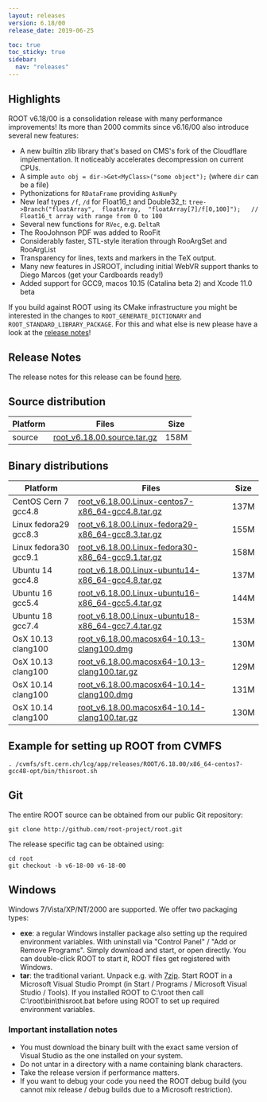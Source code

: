 ```yaml
---
layout: releases
version: 6.18/00
release_date: 2019-06-25

toc: true
toc_sticky: true
sidebar:
  nav: "releases"
---
```



## Highlights

ROOT v6.18/00 is a consolidation release with many performance improvements! Its more than 2000 commits since v6.16/00 also introduce several new features:

- A new builtin zlib library that's based on CMS's fork of the Cloudflare implementation. It noticeably accelerates decompression on current CPUs.
- A simple `auto obj = dir->Get<MyClass>("some object");` (where `dir` can be a file)
- Pythonizations for `RDataFrame` providing `AsNumPy`
- New leaf types `/f`, `/d` for Float16_t and Double32_t: `tree->Branch("floatArray",  floatArray,  "floatArray[7]/f[0,100]");   // Float16_t array with range from 0 to 100`
- Several new functions for `RVec`, e.g. `DeltaR`
- The RooJohnson PDF was added to RooFit
- Considerably faster, STL-style iteration through RooArgSet and RooArgList
- Transparency for lines, texts and markers in the TeX output.
- Many new features in JSROOT, including initial WebVR support thanks to Diego Marcos (get your Cardboards ready!)
- Added support for GCC9, macos 10.15 (Catalina beta 2) and Xcode 11.0 beta

If you build against ROOT using its CMake infrastructure you might be interested in the changes to `ROOT_GENERATE_DICTIONARY` and `ROOT_STANDARD_LIBRARY_PACKAGE`. For this and what else is new please have a look at the [release notes](https://root.cern/doc/v618/release-notes.html)!

## Release Notes

The release notes for this release can be found [here](https://root.cern/doc/v618/release-notes.html).

## Source distribution

| Platform       | Files | Size |
|-----------|-------|-----|
| source | [root_v6.18.00.source.tar.gz](https://root.cern/download/root_v6.18.00.source.tar.gz) | 158M |


## Binary distributions

| Platform       | Files | Size |
|-----------|-------|-----|
| CentOS Cern 7 gcc4.8 | [root_v6.18.00.Linux-centos7-x86_64-gcc4.8.tar.gz](https://root.cern/download/root_v6.18.00.Linux-centos7-x86_64-gcc4.8.tar.gz) | 137M |
| Linux fedora29 gcc8.3 | [root_v6.18.00.Linux-fedora29-x86_64-gcc8.3.tar.gz](https://root.cern/download/root_v6.18.00.Linux-fedora29-x86_64-gcc8.3.tar.gz) | 155M |
| Linux fedora30 gcc9.1 | [root_v6.18.00.Linux-fedora30-x86_64-gcc9.1.tar.gz](https://root.cern/download/root_v6.18.00.Linux-fedora30-x86_64-gcc9.1.tar.gz) | 158M |
| Ubuntu 14 gcc4.8 | [root_v6.18.00.Linux-ubuntu14-x86_64-gcc4.8.tar.gz](https://root.cern/download/root_v6.18.00.Linux-ubuntu14-x86_64-gcc4.8.tar.gz) | 137M |
| Ubuntu 16 gcc5.4 | [root_v6.18.00.Linux-ubuntu16-x86_64-gcc5.4.tar.gz](https://root.cern/download/root_v6.18.00.Linux-ubuntu16-x86_64-gcc5.4.tar.gz) | 144M |
| Ubuntu 18 gcc7.4 | [root_v6.18.00.Linux-ubuntu18-x86_64-gcc7.4.tar.gz](https://root.cern/download/root_v6.18.00.Linux-ubuntu18-x86_64-gcc7.4.tar.gz) | 153M |
| OsX 10.13 clang100 | [root_v6.18.00.macosx64-10.13-clang100.dmg](https://root.cern/download/root_v6.18.00.macosx64-10.13-clang100.dmg) | 130M |
| OsX 10.13 clang100 | [root_v6.18.00.macosx64-10.13-clang100.tar.gz](https://root.cern/download/root_v6.18.00.macosx64-10.13-clang100.tar.gz) | 129M |
| OsX 10.14 clang100 | [root_v6.18.00.macosx64-10.14-clang100.dmg](https://root.cern/download/root_v6.18.00.macosx64-10.14-clang100.dmg) | 131M |
| OsX 10.14 clang100 | [root_v6.18.00.macosx64-10.14-clang100.tar.gz](https://root.cern/download/root_v6.18.00.macosx64-10.14-clang100.tar.gz) | 130M |


## Example for setting up ROOT from CVMFS
~~~
. /cvmfs/sft.cern.ch/lcg/app/releases/ROOT/6.18.00/x86_64-centos7-gcc48-opt/bin/thisroot.sh
~~~

## Git
The entire ROOT source can be obtained from our public Git repository:

~~~
git clone http://github.com/root-project/root.git
~~~
The release specific tag can be obtained using:
~~~
cd root
git checkout -b v6-18-00 v6-18-00
~~~


## Windows
Windows 7/Vista/XP/NT/2000 are supported. We offer two packaging types:

 * **exe**: a regular Windows installer package also setting up the required environment variables. With uninstall via "Control Panel" / "Add or Remove Programs". Simply download and start, or open directly. You can double-click ROOT to start it, ROOT files get registered with Windows.
 * **tar**: the traditional variant. Unpack e.g. with [7zip](https://www.7-zip.org). Start ROOT in a Microsoft Visual Studio Prompt (in Start / Programs / Microsoft Visual Studio / Tools). If you installed ROOT to C:\root then call C:\root\bin\thisroot.bat before using ROOT to set up required environment variables.

### Important installation notes
 * You must download the binary built with the exact same version of Visual Studio as the one installed on your system.
 * Do not untar in a directory with a name containing blank characters.
 * Take the release version if performance matters.
 * If you want to debug your code you need the ROOT debug build (you cannot mix release / debug builds due to a Microsoft restriction).

